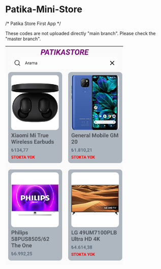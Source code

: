 # Patika-Mini-Store

/* Patika Store First App */

These codes are not uploaded directly "main branch". Please check the "master branch".  

![Screen Shot](https://github.com/FurkanAlpEsen/Patika-Mini-Store/blob/master/Screenshots/ss1.png)
